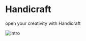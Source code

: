 # Handicraft
open your creativity with Handicraft

![intro](https://user-images.githubusercontent.com/114669697/201445886-34019f6e-16e9-4ecb-b666-65d88d699f13.png)

